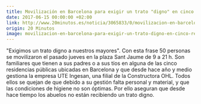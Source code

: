 ```yaml
---
title: Movilización en Barcelona para exigir un trato "digno" en cinco residencias públicas
date: 2017-06-15 00:00:00 +02:00
link: http://www.20minutos.es/noticia/3065833/0/movilizacion-en-barcelona-exigir-trato-digno-cinco-residencias-publicas
origin: 20 Minutos
image: movilizacion-en-barcelona-para-exigir-un-trato-digno-en-cinco-residencias-publicas_s2z1bf
---
```


"Exigimos un trato digno a nuestros mayores". Con esta frase 50 personas se movilizaron el pasado jueves en la plaza Sant Jaume de 9 a 21 h. Son familiares que tienen a sus padres o a sus tíos en alguna de las cinco residencias públicas ubicadas en Barcelona y que desde hace año y medio gestiona la empresa UTE Ingesan, una filial de la Constructora OHL. Todos ellos se quejan de que debido a su gestión falta personal y material, y que las condiciones de higiene no son óptimas. Por ello aseguran que desde hace tiempo los abuelos no están recibiendo un trato digno.
